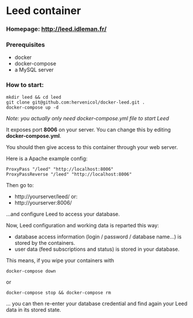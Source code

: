 Leed container
====

### Homepage: http://leed.idleman.fr/


### Prerequisites

- docker
- docker-compose
- a MySQL server


### How to start:
	mkdir leed && cd leed
	git clone git@github.com:hervenicol/docker-leed.git .
	docker-compose up -d

*Note: you actually only need docker-compose.yml file to start Leed*

It exposes port **8006** on your server. You can change this by editing **docker-compose.yml**.

You should then give access to this container through your web server.

Here is a Apache example config:

	ProxyPass "/leed" "http://localhost:8006"
	ProxyPassReverse "/leed" "http://localhost:8006"

Then go to:

- http://yourserver/leed/
or:
- http://yourserver:8006/

...and configure Leed to access your database.


Now, Leed configuration and working data is reparted this way:

- database access information (login / password / database name...) is stored by the containers.
- user data (feed subscriptions and status) is stored in your database.

This means, if you wipe your containers with

	docker-compose down
or

	docker-compose stop && docker-compose rm
... you can then re-enter your database credential and find again your Leed data in its stored state.

